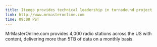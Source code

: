 ```yaml
---
title: Iteego provides technical leadership in turnadound project
link: http://www.mrmasteronline.com
time: 09:00 PST
---
```

MrMasterOnline.com provides 4,000 radio stations across the US with content, delivering more than 5TB of data on a monthly basis.
